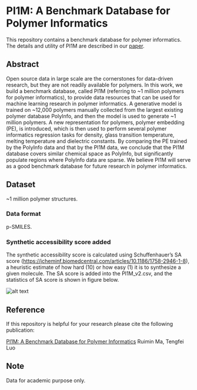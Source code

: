 # PI1M: A Benchmark Database for Polymer Informatics

This repository contains a benchmark database for polymer informatics. The details and utility of PI1M are described in our [paper](https://pubs.acs.org/doi/10.1021/acs.jcim.0c00726).


## Abstract

Open source data in large scale are the cornerstones for data-driven research, but they are not readily available for polymers. In this work, we build a benchmark database, called PI1M (referring to ~1 million polymers for polymer informatics), to provide data resources that can be used for machine learning research in polymer informatics. A generative model is trained on ~12,000 polymers manually collected from the largest existing polymer database PolyInfo, and then the model is used to generate ~1 million polymers. A new representation for polymers, polymer embedding (PE), is introduced, which is then used to perform several polymer informatics regression tasks for density, glass transition temperature, melting temperature and dielectric constants. By comparing the PE trained by the PolyInfo data and that by the PI1M data, we conclude that the PI1M database covers similar chemical space as PolyInfo, but significantly populate regions where PolyInfo data are sparse. We believe PI1M will serve as a good benchmark database for future research in polymer informatics. 

## Dataset

~1 million polymer structures.


### Data format

p-SMILES.

### Synthetic accessibility score added

The synthetic accessibility score is calculated using Schuffenhauer’s SA score (https://jcheminf.biomedcentral.com/articles/10.1186/1758-2946-1-8), a heuristic estimate of how hard (10) or how easy (1) it is to synthesize a given molecule. The SA score is added into the PI1M_v2.csv, and the statistics of SA score is shown in figure below.

![alt text](https://github.com/RUIMINMA1996/PI1M/blob/master/sa_PI1M.png)

## Reference

If this repository is helpful for your research please cite the following
publication:

[PI1M: A Benchmark Database for Polymer Informatics](https://pubs.acs.org/doi/10.1021/acs.jcim.0c00726)
Ruimin Ma, Tengfei Luo


## Note
Data for academic purpose only.

